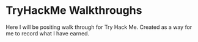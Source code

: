 # TryHackMe Walkthroughs
Here I will be positing walk through for Try Hack Me. Created as a way for me to record what I have earned.

